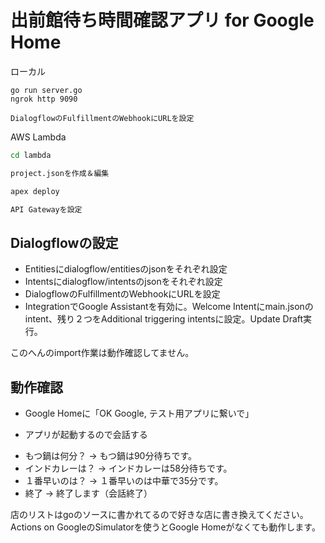 # 出前館待ち時間確認アプリ for Google Home

ローカル

```
go run server.go
ngrok http 9090

DialogflowのFulfillmentのWebhookにURLを設定
```

AWS Lambda

```sh
cd lambda

project.jsonを作成＆編集

apex deploy

API Gatewayを設定

```

## Dialogflowの設定

* Entitiesにdialogflow/entitiesのjsonをそれぞれ設定
* Intentsにdialogflow/intentsのjsonをそれぞれ設定
* DialogflowのFulfillmentのWebhookにURLを設定
* IntegrationでGoogle Assistantを有効に。Welcome Intentにmain.jsonのintent、残り２つをAdditional triggering intentsに設定。Update Draft実行。

このへんのimport作業は動作確認してません。

## 動作確認

* Google Homeに「OK Google, テスト用アプリに繋いで」

* アプリが起動するので会話する

- もつ鍋は何分？ -> もつ鍋は90分待ちです。
- インドカレーは？ -> インドカレーは58分待ちです。
- １番早いのは？ -> １番早いのは中華で35分です。
- 終了 -> 終了します（会話終了）


店のリストはgoのソースに書かれてるので好きな店に書き換えてください。
Actions on GoogleのSimulatorを使うとGoogle Homeがなくても動作します。